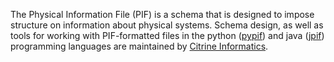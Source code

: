 The Physical Information File (PIF) is a schema that is designed to impose structure on information about physical systems. Schema design, as well as tools for working with PIF-formatted files in the python ([pypif](https://github.com/CitrineInformatics/pypif)) and java ([jpif](https://github.com/CitrineInformatics/jpif)) programming languages are maintained by [Citrine Informatics](http://www.citrine.io).
